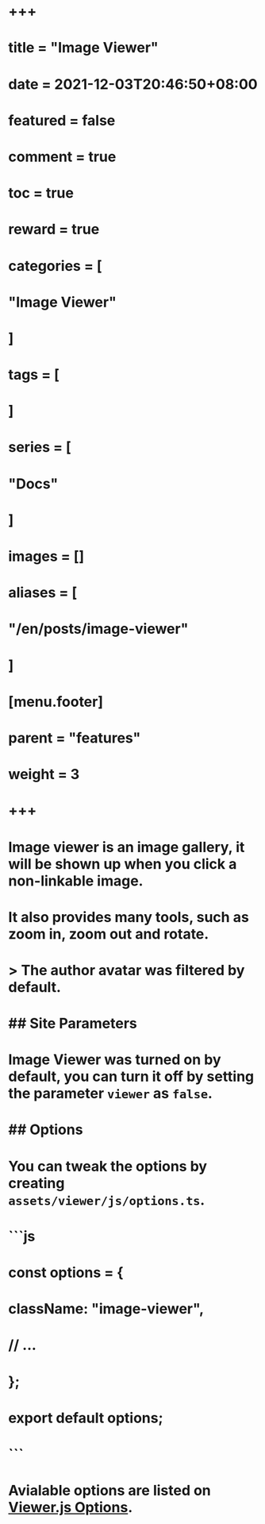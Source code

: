 # +++
# title = "Image Viewer"
# date = 2021-12-03T20:46:50+08:00
# featured = false
# comment = true
# toc = true
# reward = true
# categories = [
#   "Image Viewer"
# ]
# tags = [
# ]
# series = [
#   "Docs"
# ]
# images = []
# aliases = [
#   "/en/posts/image-viewer"
# ]
# [menu.footer]
#   parent = "features"
#   weight = 3
# +++
# 
# Image viewer is an image gallery, it will be shown up when you click a non-linkable image.
# 
# It also provides many tools, such as zoom in, zoom out and rotate.
# 
# <!--more-->
# 
# > The author avatar was filtered by default.
# 
# ## Site Parameters
# 
# Image Viewer was turned on by default, you can turn it off by setting the parameter `viewer` as `false`.
# 
# ## Options
# 
# You can tweak the options by creating `assets/viewer/js/options.ts`.
# 
# ```js
# const options = {
#     className: "image-viewer",
#     // ...
# };
# export default options;
# ```
# 
# Avialable options are listed on [Viewer.js Options](https://github.com/fengyuanchen/viewerjs#options).
